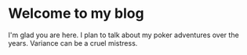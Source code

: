 # Welcome to my blog

I'm glad you are here. I plan to talk about my poker adventures over the years.
Variance can be a cruel mistress.
